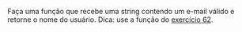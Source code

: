 Faça uma função que recebe uma string contendo um e-mail válido e retorne o nome do usuário. Dica: use a função do [exercício 62](/exercicio/62).